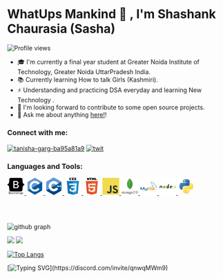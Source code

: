 # WhatUps Mankind 👋 , I'm Shashank Chaurasia (Sasha)
![Profile views](https://gpvc.arturio.dev/shashank-16)  

* 🎓 I'm currently a final year student at Greater Noida Institute of Technology, Greater Noida UttarPradesh India.
* 📚 Currently learning How to talk Girls (Kashmiri).
* ⚡️ Understanding and practicing DSA everyday and learning New Technology .
* 🔎 I'm looking forward to contribute to some open source projects.
* 💬 Ask me about anything [here!](https://github.com/shashank-16/shashank-16/issues)!

<h3 align="left">Connect with me:</h3>
<p align="left">
<a href="https://www.linkedin.com/in/shashank-chaurasia-168439197/" target="blank"><img align="center" src="https://raw.githubusercontent.com/rahuldkjain/github-profile-readme-generator/master/src/images/icons/Social/linked-in-alt.svg" alt="tanisha-garg-ba95a81a9" height="30" width="40" /></a>
  <a href="https://twitter.com/shashan42478283?t=3nklO7VKd_z0Xt_T2wnzXw&s=09" target="blank"><img align="center" src="https://raw.githubusercontent.com/rahuldkjain/github-profile-readme-generator/master/src/images/icons/Social/twitter.svg" alt="twit" height="30" width="40" /></a>
<!-- <a href="https://www.codechef.com/users/tanisha1803" target="blank"><img align="center" src="https://cdn.jsdelivr.net/npm/simple-icons@3.1.0/icons/codechef.svg" alt="tanisha1803" height="30" width="40" /></a> -->
<!-- <a href="https://codeforces.com/profile/tanisha1803" target="blank"><img align="center" src="https://cdn.jsdelivr.net/npm/simple-icons@3.0.1/icons/codeforces.svg" alt="tanisha1803" height="30" width="40" /></a> -->
<!-- <a href="https://auth.geeksforgeeks.org/user/tanisha1803" target="blank"><img align="center" src="https://raw.githubusercontent.com/rahuldkjain/github-profile-readme-generator/master/src/images/icons/Social/geeks-for-geeks.svg" alt="tanisha1803" height="30" width="40" /></a> -->
</p>


<h3 align="left">Languages and Tools:</h3>
<p align="left"> <a href="https://getbootstrap.com" target="_blank"> <img src="https://raw.githubusercontent.com/devicons/devicon/master/icons/bootstrap/bootstrap-plain-wordmark.svg" alt="bootstrap" width="40" height="40"/> </a> <a href="https://www.cprogramming.com/" target="_blank"> <img src="https://raw.githubusercontent.com/devicons/devicon/master/icons/c/c-original.svg" alt="c" width="40" height="40"/> </a> <a href="https://www.w3schools.com/cpp/" target="_blank"> <img src="https://raw.githubusercontent.com/devicons/devicon/master/icons/cplusplus/cplusplus-original.svg" alt="cplusplus" width="40" height="40"/> </a> <a href="https://www.w3schools.com/css/" target="_blank"> <img src="https://raw.githubusercontent.com/devicons/devicon/master/icons/css3/css3-original-wordmark.svg" alt="css3" width="40" height="40"/> </a> <a href="https://www.w3.org/html/" target="_blank"> <img src="https://raw.githubusercontent.com/devicons/devicon/master/icons/html5/html5-original-wordmark.svg" alt="html5" width="40" height="40"/> </a> <a href="https://developer.mozilla.org/en-US/docs/Web/JavaScript" target="_blank"> <img src="https://raw.githubusercontent.com/devicons/devicon/master/icons/javascript/javascript-original.svg" alt="javascript" width="40" height="40"/> </a> <a href="https://www.mongodb.com/" target="_blank"> <img src="https://raw.githubusercontent.com/devicons/devicon/master/icons/mongodb/mongodb-original-wordmark.svg" alt="mongodb" width="40" height="40"/> </a> <a href="https://www.mysql.com/" target="_blank"> <img src="https://raw.githubusercontent.com/devicons/devicon/master/icons/mysql/mysql-original-wordmark.svg" alt="mysql" width="40" height="40"/> </a> <a href="https://nodejs.org" target="_blank"> <img src="https://raw.githubusercontent.com/devicons/devicon/master/icons/nodejs/nodejs-original-wordmark.svg" alt="nodejs" width="40" height="40"/> </a> <a href="https://www.python.org" target="_blank"> <img src="https://raw.githubusercontent.com/devicons/devicon/master/icons/python/python-original.svg" alt="python" width="40" height="40"/> </a> </p>

<br>
<br>

![github graph](https://activity-graph.herokuapp.com/graph?username=shashank-16&theme=react-dark)

<img src = "https://github-readme-streak-stats.herokuapp.com?user=shashank-16&theme=dark&hide_border=false" width = 500>
<img src = "https://github-readme-stats.vercel.app/api?username=shashank-16&show_icons=true&theme=dark" width = 500>



[![Top Langs](https://github-readme-stats.vercel.app/api/top-langs/?username=shashank-16&theme=dark)](https://github.com/shashank-16/github-readme-stats)

[![Typing SVG](https://readme-typing-svg.herokuapp.com/?lines=Lets+talk!!!&center=true&color="FFC0CB")](https://discord.com/invite/qnwqMWm9)
